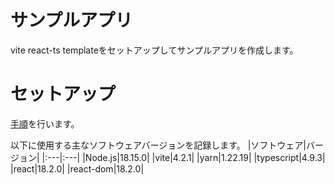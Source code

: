 # サンプルアプリ
vite react-ts templateをセットアップしてサンプルアプリを作成します。

# セットアップ
[手順](./setup1.md)を行います。

以下に使用する主なソフトウェアバージョンを記録します。
|ソフトウェア|バージョン|
|:---|:---|
|Node.js|18.15.0|
|vite|4.2.1|
|yarn|1.22.19|
|typescript|4.9.3|
|react|18.2.0|
|react-dom|18.2.0|